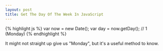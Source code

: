 ```yaml
---
layout: post
title: Get The Day Of The Week In JavaScript
---
```


{% highlight js %}
var now = new Date();
var day = now.getDay();
// 1 (Monday)
{% endhighlight %}

It might not straight up give us "Monday", but it's a useful method to know.
